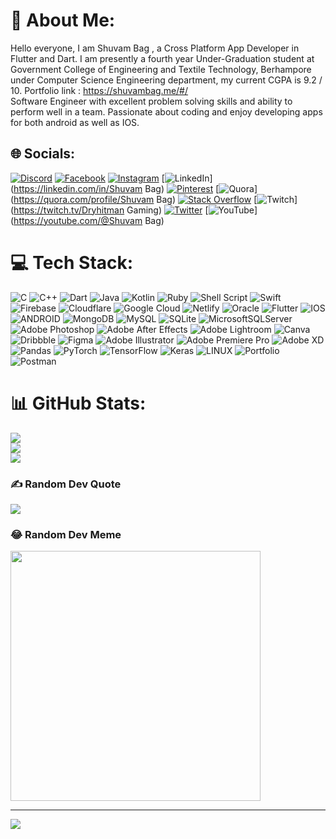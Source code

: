 # 💫 About Me:
Hello everyone, I am Shuvam Bag , a Cross Platform App Developer in Flutter and Dart. I am presently a fourth year Under-Graduation student at Government College of Engineering and Textile Technology, Berhampore under Computer Science Engineering department, my current CGPA is 9.2 / 10. Portfolio link : https://shuvambag.me/#/<br>Software Engineer with excellent problem solving skills and ability to perform well in a team. Passionate about coding and enjoy developing apps for both android as well as IOS.<br>


## 🌐 Socials:
[![Discord](https://img.shields.io/badge/Discord-%237289DA.svg?logo=discord&logoColor=white)](https://discord.gg/Dry_hitman#0803) [![Facebook](https://img.shields.io/badge/Facebook-%231877F2.svg?logo=Facebook&logoColor=white)]((https://www.facebook.com/profile.php?id=100007030845131)) [![Instagram](https://img.shields.io/badge/Instagram-%23E4405F.svg?logo=Instagram&logoColor=white)](https://instagram.com/dryhitman) [![LinkedIn](https://img.shields.io/badge/LinkedIn-%230077B5.svg?logo=linkedin&logoColor=white)](https://linkedin.com/in/Shuvam Bag) [![Pinterest](https://img.shields.io/badge/Pinterest-%23E60023.svg?logo=Pinterest&logoColor=white)](https://pinterest.com/ShuvamBag) [![Quora](https://img.shields.io/badge/Quora-%23B92B27.svg?logo=Quora&logoColor=white)](https://quora.com/profile/Shuvam Bag) [![Stack Overflow](https://img.shields.io/badge/-Stackoverflow-FE7A16?logo=stack-overflow&logoColor=white)](https://stackoverflow.com/users/shuvam-bag) [![Twitch](https://img.shields.io/badge/Twitch-%239146FF.svg?logo=Twitch&logoColor=white)](https://twitch.tv/Dryhitman Gaming) [![Twitter](https://img.shields.io/badge/Twitter-%231DA1F2.svg?logo=Twitter&logoColor=white)](https://twitter.com/ShuvamBag) [![YouTube](https://img.shields.io/badge/YouTube-%23FF0000.svg?logo=YouTube&logoColor=white)](https://youtube.com/@Shuvam Bag) 

# 💻 Tech Stack:
![C](https://img.shields.io/badge/c-%2300599C.svg?style=flat&logo=c&logoColor=white) ![C++](https://img.shields.io/badge/c++-%2300599C.svg?style=flat&logo=c%2B%2B&logoColor=white) ![Dart](https://img.shields.io/badge/dart-%230175C2.svg?style=flat&logo=dart&logoColor=white) ![Java](https://img.shields.io/badge/java-%23ED8B00.svg?style=flat&logo=java&logoColor=white) ![Kotlin](https://img.shields.io/badge/kotlin-%230095D5.svg?style=flat&logo=kotlin&logoColor=white) ![Ruby](https://img.shields.io/badge/ruby-%23CC342D.svg?style=flat&logo=ruby&logoColor=white) ![Shell Script](https://img.shields.io/badge/shell_script-%23121011.svg?style=flat&logo=gnu-bash&logoColor=white) ![Swift](https://img.shields.io/badge/swift-F54A2A?style=flat&logo=swift&logoColor=white) ![Firebase](https://img.shields.io/badge/firebase-%23039BE5.svg?style=flat&logo=firebase) ![Cloudflare](https://img.shields.io/badge/Cloudflare-F38020?style=flat&logo=Cloudflare&logoColor=white) ![Google Cloud](https://img.shields.io/badge/Google%20Cloud-%234285F4.svg?style=flat&logo=google-cloud&logoColor=white) ![Netlify](https://img.shields.io/badge/netlify-%23000000.svg?style=flat&logo=netlify&logoColor=#00C7B7) ![Oracle](https://img.shields.io/badge/Oracle-F80000?style=flat&logo=oracle&logoColor=white) ![Flutter](https://img.shields.io/badge/Flutter-%2302569B.svg?style=flat&logo=Flutter&logoColor=white) ![IOS](https://img.shields.io/badge/IOS-%2320232a.svg?style=flat&logo=apple&logoColor=white) ![ANDROID](https://img.shields.io/badge/android-%2320232a.svg?style=flat&logo=android&logoColor=%a4c639) ![MongoDB](https://img.shields.io/badge/MongoDB-%234ea94b.svg?style=flat&logo=mongodb&logoColor=white) ![MySQL](https://img.shields.io/badge/mysql-%2300f.svg?style=flat&logo=mysql&logoColor=white) ![SQLite](https://img.shields.io/badge/sqlite-%2307405e.svg?style=flat&logo=sqlite&logoColor=white) ![MicrosoftSQLServer](https://img.shields.io/badge/Microsoft%20SQL%20Sever-CC2927?style=flat&logo=microsoft%20sql%20server&logoColor=white) ![Adobe Photoshop](https://img.shields.io/badge/adobephotoshop-%2331A8FF.svg?style=flat&logo=adobephotoshop&logoColor=white) ![Adobe After Effects](https://img.shields.io/badge/Adobe%20After%20Effects-9999FF.svg?style=flat&logo=Adobe%20After%20Effects&logoColor=white) ![Adobe Lightroom](https://img.shields.io/badge/Adobe%20Lightroom-31A8FF.svg?style=flat&logo=Adobe%20Lightroom&logoColor=white) ![Canva](https://img.shields.io/badge/Canva-%2300C4CC.svg?style=flat&logo=Canva&logoColor=white) ![Dribbble](https://img.shields.io/badge/Dribbble-EA4C89?style=flat&logo=dribbble&logoColor=white) 	![Figma](https://img.shields.io/badge/figma-%23F24E1E.svg?style=flat&logo=figma&logoColor=white) ![Adobe Illustrator](https://img.shields.io/badge/adobeillustrator-%23FF9A00.svg?style=flat&logo=adobeillustrator&logoColor=white) ![Adobe Premiere Pro](https://img.shields.io/badge/Adobe%20Premiere%20Pro-9999FF.svg?style=flat&logo=Adobe%20Premiere%20Pro&logoColor=white) ![Adobe XD](https://img.shields.io/badge/Adobe%20XD-470137?style=flat&logo=Adobe%20XD&logoColor=#FF61F6) ![Pandas](https://img.shields.io/badge/pandas-%23150458.svg?style=flat&logo=pandas&logoColor=white) ![PyTorch](https://img.shields.io/badge/PyTorch-%23EE4C2C.svg?style=flat&logo=PyTorch&logoColor=white) ![TensorFlow](https://img.shields.io/badge/TensorFlow-%23FF6F00.svg?style=flat&logo=TensorFlow&logoColor=white) ![Keras](https://img.shields.io/badge/Keras-%23D00000.svg?style=flat&logo=Keras&logoColor=white) ![LINUX](https://img.shields.io/badge/Linux-FCC624?style=flat&logo=linux&logoColor=black) ![Portfolio](https://img.shields.io/badge/Portfolio-%23000000.svg?style=flat&logo=firefox&logoColor=#FF7139) ![Postman](https://img.shields.io/badge/Postman-FF6C37?style=flat&logo=postman&logoColor=white)
# 📊 GitHub Stats:
![](https://github-readme-stats.vercel.app/api?username=ShuvamBag&theme=dark&hide_border=true&include_all_commits=true&count_private=true)<br/>
![](https://github-readme-streak-stats.herokuapp.com/?user=ShuvamBag&theme=dark&hide_border=true)<br/>
![](https://github-readme-stats.vercel.app/api/top-langs/?username=ShuvamBag&theme=dark&hide_border=true&include_all_commits=true&count_private=true&layout=compact)

### ✍️ Random Dev Quote
![](https://quotes-github-readme.vercel.app/api?type=horizontal&theme=dark)

### 😂 Random Dev Meme
<img src='https://randommeme-five.vercel.app/' style="height: 400px;"/>

---
[![](https://visitcount.itsvg.in/api?id=ShuvamBag&icon=1&color=0)](https://visitcount.itsvg.in)

<!-- Proudly created with GPRM ( https://gprm.itsvg.in ) -->
